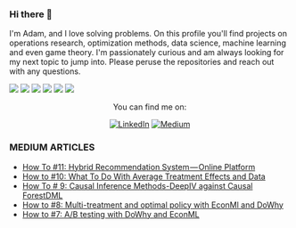 ### Hi there 👋
I'm Adam, and I love solving problems.  On this profile you'll find projects on operations research, optimization methods, data science, machine learning and even game theory.  I'm passionately curious and am always looking for my next topic to jump into.  Please peruse the repositories and reach out with any questions.

<!--
**adavis-85/adavis-85** is a ✨ _special_ ✨ repository because its `README.md` (this file) appears on your GitHub profile.

Here are some ideas to get you started:

- 🔭 I’m currently working on ...
- 🌱 I’m currently learning ...
- 👯 I’m looking to collaborate on ...
- 🤔 I’m looking for help with ...
- 💬 Ask me about ...
- 📫 How to reach me: ...
- 😄 Pronouns: ...
- ⚡ Fun fact: ...
-->



![](https://img.shields.io/badge/Code-Julia-informational?style=flat&logo=Julia&logoColor=white&color=2bbc8a) ![](https://img.shields.io/badge/Tools-MySql-informational?style=flat&logo=MySql&logoColor=white&color=2bbc8a) ![](https://img.shields.io/badge/Code-Python-informational?style=flat&logo=Python&logoColor=white&color=2bbc8a) ![](https://img.shields.io/badge/Tools-Excel-informational?style=flat&logo=MicrosoftExcel&logoColor=white&color=2bbc8a) ![](https://img.shields.io/badge/Code-R-informational?style=flat&logo=r&logoColor=white&color=2bbc8a) 
![](https://img.shields.io/badge/Code-AWS-informational?style=flat&logo=AWS&logoColor=white&color=2bbc8a)




<p align="center">You can find me on:</p>

<div align="center">

[![LinkedIn](https://img.shields.io/badge/LinkedIn-0077B5?style=for-the-badge&logo=linkedin&logoColor=white)](https://www.linkedin.com/in/adam-davis-8b923566/) [![Medium](https://img.shields.io/badge/Medium-12100E?style=for-the-badge&logo=medium&logoColor=white)](https://slowandsteadybrain.medium.com/)

</div>

###  MEDIUM ARTICLES
<!-- BLOG-POST-LIST:START -->
- [How To #11: Hybrid Recommendation System — Online Platform](https://slowandsteadybrain.medium.com/how-to-11-hybrid-recommendation-system-online-platform-51c477d7a515?source=rss-94f02f6b5f5------2)
- [How to #10: What To Do With Average Treatment Effects and Data](https://slowandsteadybrain.medium.com/how-to-10-what-to-do-with-average-treatment-effects-and-data-4ce2a483dd59?source=rss-94f02f6b5f5------2)
- [How To # 9: Causal Inference Methods-DeepIV against Causal ForestDML](https://slowandsteadybrain.medium.com/how-to-9-causal-inference-methods-deepiv-against-causal-forestdml-403d833f0a55?source=rss-94f02f6b5f5------2)
- [How to #8: Multi-treatment and optimal policy with EconMl and DoWhy](https://slowandsteadybrain.medium.com/how-to-8-multi-treatment-and-optimal-policy-with-econml-and-dowhy-eb30bac11718?source=rss-94f02f6b5f5------2)
- [How to #7: A/B testing with DoWhy and EconML](https://slowandsteadybrain.medium.com/how-to-7-a-b-testing-with-dowhy-and-econml-fa90825b404d?source=rss-94f02f6b5f5------2)
<!-- BLOG-POST-LIST:END -->


